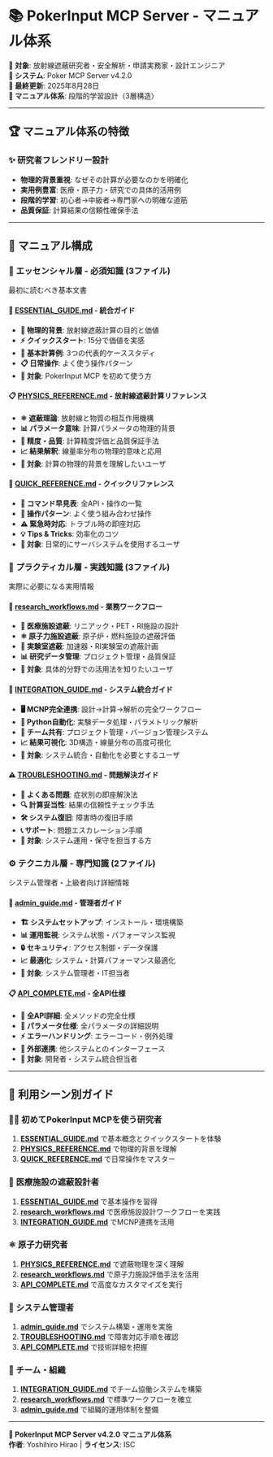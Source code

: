 # 📚 PokerInput MCP Server - マニュアル体系

**🎯 対象**: 放射線遮蔽研究者・安全解析・申請実務家・設計エンジニア  
**🔧 システム**: Poker MCP Server v4.2.0  
**📅 最終更新**: 2025年8月28日  
**🌟 マニュアル体系**: 段階的学習設計（3層構造）

---

## 🏆 マニュアル体系の特徴

### ✨ **研究者フレンドリー設計**
- **物理的背景重視**: なぜその計算が必要なのかを明確化
- **実用例豊富**: 医療・原子力・研究での具体的活用例
- **段階的学習**: 初心者→中級者→専門家への明確な道筋
- **品質保証**: 計算結果の信頼性確保手法

---

## 📖 マニュアル構成

### 🌟 **エッセンシャル層** - 必須知識 (3ファイル)
最初に読むべき基本文書

#### 📘 [ESSENTIAL_GUIDE.md](ESSENTIAL_GUIDE.md) - 統合ガイド
- **🔬 物理的背景**: 放射線遮蔽計算の目的と価値
- **⚡ クイックスタート**: 15分で価値を実感
- **🧪 基本計算例**: 3つの代表的ケーススタディ
- **📋 日常操作**: よく使う操作パターン
- **🎯 対象**: PokerInput MCP を初めて使う方

#### 📋 [PHYSICS_REFERENCE.md](PHYSICS_REFERENCE.md) - 放射線遮蔽計算リファレンス  
- **⚛️ 遮蔽理論**: 放射線と物質の相互作用機構
- **📊 パラメータ意味**: 計算パラメータの物理的背景
- **🔢 精度・品質**: 計算精度評価と品質保証手法
- **📈 結果解釈**: 線量率分布の物理的意味と応用
- **🎯 対象**: 計算の物理的背景を理解したいユーザ

#### 🚀 [QUICK_REFERENCE.md](QUICK_REFERENCE.md) - クイックリファレンス
- **📖 コマンド早見表**: 全API・操作の一覧
- **🔧 操作パターン**: よく使う組み合わせ操作
- **⚠️ 緊急時対応**: トラブル時の即座対応
- **💡 Tips & Tricks**: 効率化のコツ
- **🎯 対象**: 日常的にサーバシステムを使用するユーザ

### 📖 **プラクティカル層** - 実践知識 (3ファイル)
実際に必要になる実用情報

#### 🧬 [research_workflows.md](research_workflows.md) - 業務ワークフロー
- **🏥 医療施設遮蔽**: リニアック・PET・RI施設の設計
- **⚛️ 原子力施設遮蔽**: 原子炉・燃料施設の遮蔽評価  
- **🔬 実験室遮蔽**: 加速器・RI実験室の遮蔽計画
- **📊 研究データ管理**: プロジェクト管理・品質保証
- **🎯 対象**: 具体的分野での活用法を知りたいユーザ

#### 🔗 [INTEGRATION_GUIDE.md](INTEGRATION_GUIDE.md) - システム統合ガイド
- **🖥️ MCNP完全連携**: 設計→計算→解析の完全ワークフロー
- **🐍 Python自動化**: 実験データ処理・パラメトリック解析
- **🤝 チーム共有**: プロジェクト管理・バージョン管理システム
- **📈 結果可視化**: 3D構造・線量分布の高度可視化
- **🎯 対象**: システム統合・自動化を必要とするユーザ

#### ⚠️ [TROUBLESHOOTING.md](TROUBLESHOOTING.md) - 問題解決ガイド
- **🚨 よくある問題**: 症状別の即座解決法
- **🔍 計算妥当性**: 結果の信頼性チェック手法
- **🛠️ システム復旧**: 障害時の復旧手順
- **📞 サポート**: 問題エスカレーション手順
- **🎯 対象**: システム運用・保守を担当する方

### ⚙️ **テクニカル層** - 専門知識 (2ファイル)
システム管理者・上級者向け詳細情報

#### 🔧 [admin_guide.md](admin_guide.md) - 管理者ガイド
- **🏗️ システムセットアップ**: インストール・環境構築
- **📊 運用監視**: システム状態・パフォーマンス監視
- **🔒 セキュリティ**: アクセス制御・データ保護
- **📈 最適化**: システム・計算パフォーマンス最適化
- **🎯 対象**: システム管理者・IT担当者

#### 📋 [API_COMPLETE.md](API_COMPLETE.md) - 全API仕様
- **🔌 全API詳細**: 全メソッドの完全仕様
- **🧪 パラメータ仕様**: 全パラメータの詳細説明
- **⚡ エラーハンドリング**: エラーコード・例外処理
- **🔗 外部連携**: 他システムとのインターフェース
- **🎯 対象**: 開発者・システム統合担当者

---

## 🎯 利用シーン別ガイド

### 👩‍🔬 **初めてPokerInput MCPを使う研究者**
1. **[ESSENTIAL_GUIDE.md](ESSENTIAL_GUIDE.md)** で基本概念とクイックスタートを体験
2. **[PHYSICS_REFERENCE.md](PHYSICS_REFERENCE.md)** で物理的背景を理解
3. **[QUICK_REFERENCE.md](QUICK_REFERENCE.md)** で日常操作をマスター

### 🏥 **医療施設の遮蔽設計者**
1. **[ESSENTIAL_GUIDE.md](ESSENTIAL_GUIDE.md)** で基本操作を習得
2. **[research_workflows.md](research_workflows.md)** で医療施設設計ワークフローを実践
3. **[INTEGRATION_GUIDE.md](INTEGRATION_GUIDE.md)** でMCNP連携を活用

### ⚛️ **原子力研究者**
1. **[PHYSICS_REFERENCE.md](PHYSICS_REFERENCE.md)** で遮蔽物理を深く理解
2. **[research_workflows.md](research_workflows.md)** で原子力施設評価手法を活用
3. **[API_COMPLETE.md](API_COMPLETE.md)** で高度なカスタマイズを実行

### 🔧 **システム管理者**
1. **[admin_guide.md](admin_guide.md)** でシステム構築・運用を実施
2. **[TROUBLESHOOTING.md](TROUBLESHOOTING.md)** で障害対応手順を確認
3. **[API_COMPLETE.md](API_COMPLETE.md)** で技術詳細を把握

### 👥 **チーム・組織**
1. **[INTEGRATION_GUIDE.md](INTEGRATION_GUIDE.md)** でチーム協働システムを構築
2. **[research_workflows.md](research_workflows.md)** で標準ワークフローを確立
3. **[admin_guide.md](admin_guide.md)** で組織的運用体制を整備

---

**🎯 PokerInput MCP Server v4.2.0 マニュアル体系**  
**作者**: Yoshihiro Hirao | **ライセンス**: ISC